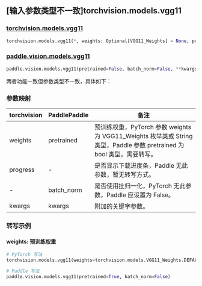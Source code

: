 ## [输入参数类型不一致]torchvision.models.vgg11

### [torchvision.models.vgg11](https://pytorch.org/vision/main/models/generated/torchvision.models.vgg11.html)

```python
torchvision.models.vgg11(*, weights: Optional[VGG11_Weights] = None, progress: bool = True, **kwargs: Any)
```

### [paddle.vision.models.vgg11](https://www.paddlepaddle.org.cn/documentation/docs/zh/api/paddle/vision/models/vgg11_cn.html)

```python
paddle.vision.models.vgg11(pretrained=False, batch_norm=False, **kwargs)
```

两者功能一致但参数类型不一致，具体如下：

### 参数映射

| torchvision | PaddlePaddle | 备注 |
| ----------- | ------------ | ---- |
| weights     | pretrained   | 预训练权重，PyTorch 参数 weights 为 VGG11_Weights 枚举类或 String 类型，Paddle 参数 pretrained 为 bool 类型，需要转写。|
| progress    | -            | 是否显示下载进度条，Paddle 无此参数，暂无转写方式。|
| -           | batch_norm   | 是否使用批归一化，PyTorch 无此参数，Paddle 应设置为 False。 |
| kwargs      | kwargs       | 附加的关键字参数。|

### 转写示例
#### weights: 预训练权重
```python
# PyTorch 写法
torchvision.models.vgg11(weights=torchvision.models.VGG11_Weights.DEFAULT)

# Paddle 写法
paddle.vision.models.vgg11(pretrained=True, batch_norm=False)
```
